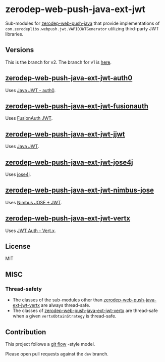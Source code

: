 # zerodep-web-push-java-ext-jwt

Sub-modules for [zerodep-web-push-java](https://github.com/st-user/zerodep-web-push-java) that
provide implementations of `com.zerodeplibs.webpush.jwt.VAPIDJWTGenerator` utilizing third-party JWT
libraries.

## Versions

This is the branch for v2. The branch for v1 is [here](https://github.com/st-user/zerodep-web-push-java-ext-jwt/tree/main-v1). 


## [zerodep-web-push-java-ext-jwt-auth0](./zerodep-web-push-java-ext-jwt-auth0/README.md)

Uses [Java JWT - auth0](https://github.com/auth0/java-jwt).

## [zerodep-web-push-java-ext-jwt-fusionauth](./zerodep-web-push-java-ext-jwt-fusionauth/README.md)

Uses [FusionAuth JWT](https://github.com/fusionauth/fusionauth-jwt).

## [zerodep-web-push-java-ext-jwt-jjwt](./zerodep-web-push-java-ext-jwt-jjwt/README.md)

Uses [Java JWT](https://github.com/jwtk/jjwt).

## [zerodep-web-push-java-ext-jwt-jose4j](./zerodep-web-push-java-ext-jwt-jose4j/README.md)

Uses [jose4j](https://bitbucket.org/b_c/jose4j/wiki/Home).

## [zerodep-web-push-java-ext-jwt-nimbus-jose](./zerodep-web-push-java-ext-jwt-nimbus-jose/README.md)

Uses [Nimbus JOSE + JWT](https://connect2id.com/products/nimbus-jose-jwt).

## [zerodep-web-push-java-ext-jwt-vertx](./zerodep-web-push-java-ext-jwt-vertx/README.md)

Uses [JWT Auth - Vert.x](https://vertx.io/docs/vertx-auth-jwt/java/).

## License

MIT

## MISC

### Thread-safety

- The classes of the sub-modules other
  than [zerodep-web-push-java-ext-jwt-vertx](./zerodep-web-push-java-ext-jwt-vertx/README.md) are
  always thread-safe.
- The classes
  of [zerodep-web-push-java-ext-jwt-vertx](./zerodep-web-push-java-ext-jwt-vertx/README.md) are
  thread-safe when a given `vertxObtainStrategy` is thread-safe.

## Contribution

This project follows a [git flow](https://nvie.com/posts/a-successful-git-branching-model/) -style
model.

Please open pull requests against the `dev` branch.
